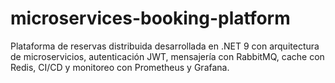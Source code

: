 # microservices-booking-platform
Plataforma de reservas distribuida desarrollada en .NET 9 con arquitectura de microservicios, autenticación JWT, mensajería con RabbitMQ, cache con Redis, CI/CD y monitoreo con Prometheus y Grafana.
